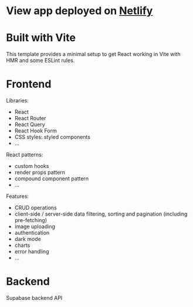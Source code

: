 # View app deployed on [Netlify](https://wild-oasis-with-hazelnuts.netlify.app/ "wild oasis app")

# Built with Vite
This template provides a minimal setup to get React working in Vite with HMR and some ESLint rules.

# Frontend
Libraries: 
- React
- React Router
- React Query
- React Hook Form
- CSS styles: styled components
- ...

React patterns:
- custom hooks
- render props pattern
- compound component pattern
- ...

Features:
- CRUD operations
- client-side / server-side data filtering, sorting and pagination (including pre-fetching)
- image uploading
- authentication
- dark mode
- charts
- error handling
- ...

# Backend
Supabase backend API
